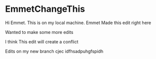 # EmmetChangeThis
Hi Emmet. This is on my local machine. 
Emmet Made this edit right here

Wanted to make some more edits 

I think This edit will create a conflict

Edits on my new branch cjec idfhsadpuhgfspidh